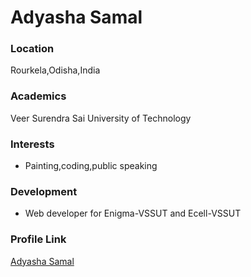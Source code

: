 # Adyasha Samal

### Location

Rourkela,Odisha,India

### Academics

Veer Surendra Sai University of Technology

### Interests

- Painting,coding,public speaking

### Development

- Web developer for Enigma-VSSUT and Ecell-VSSUT


### Profile Link

[Adyasha Samal](https://github.com/Adyasha28)
